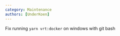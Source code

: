 ```yaml
---
category: Maintenance
authors: [UnderKoen]
---
```


Fix running `yarn vrt:docker` on windows with git bash
